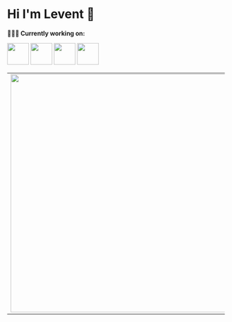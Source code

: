 # Hi I'm Levent 👋


**👨🏻‍💻 Currently working on:** 

<code><a href="https://github.com/dotnet/core" target="_blank"><img height="50" src="https://www.vectorlogo.zone/logos/dotnet/dotnet-ar21.svg"></a></code>
<code><a href="https://www.javascript.com/" target="_blank"><img height="50" src="https://www.vectorlogo.zone/logos/javascript/javascript-horizontal.svg"></a></code>
<code><a href="https://microservices.io/" target="_blank"><img height="50" src="https://comunytek.com/wp-content/uploads/2017/03/Microservices.png"></a></code>
<code><a href="https://www.docker.com/" target="_blank"><img height="50" src="https://www.vectorlogo.zone/logos/docker/docker-official.svg"></a></code>

<center>
  <table>
  <tr>
      <td><img width="550px" align="left" src="https://github-readme-stats.vercel.app/api?username=tosunthex&show_icons=true&hide_border=true&count_private=true&layout=compact" /></td>
      <td><img width="550px" align="left" src="https://github-readme-stats.vercel.app/api/top-langs/?username=tosunthex&hide=html&layout=compact" /></td>
  </tr>   
</table>
</center>

<!--
**tosunthex/tosunthex** is a ✨ _special_ ✨ repository because its `README.md` (this file) appears on your GitHub profile.

Here are some ideas to get you started:

- 🔭 I’m currently working on ...
- 🌱 I’m currently learning .net Core
- 👯 I’m looking to collaborate on ...
- 🤔 I’m looking for help with .net Core
- 💬 Ask me about ...
- 📫 How to reach me: ...
- 😄 Pronouns: ...
- ⚡ Fun fact: ...
-->

